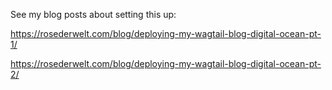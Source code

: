 See my blog posts about setting this up:

https://rosederwelt.com/blog/deploying-my-wagtail-blog-digital-ocean-pt-1/

https://rosederwelt.com/blog/deploying-my-wagtail-blog-digital-ocean-pt-2/
